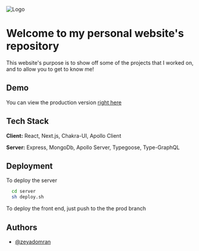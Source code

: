 
![Logo](https://zeyadomran.com/images/favicon/favicon.ico)

    
# Welcome to my personal website's repository

This website's purpose is to show off some of the projects that I worked on, and to allow you to get to know me!


## Demo

You can view the production version [right here](https://zeyadomran.com)

  
## Tech Stack

**Client:** React, Next.js, Chakra-UI, Apollo Client

**Server:** Express, MongoDb, Apollo Server, Typegoose, Type-GraphQL

  
## Deployment

To deploy the server

```bash
  cd server
  sh deploy.sh
```
To deploy the front end, just push to the the prod branch
  
## Authors

- [@zeyadomran](https://www.github.com/zeyadomran)

  
